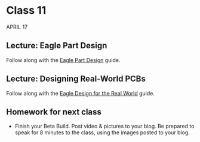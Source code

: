 # Class 11
APRIL 17

## Lecture: Eagle Part Design
Follow along with the [Eagle Part Design](http://homemadehardware.com/guides/eagle-part-design/) guide.

## Lecture: Designing Real-World PCBs

Follow along with the [Eagle Design for the Real World](http://homemadehardware.com/guides/eagle-real-world/) guide.

## Homework for next class

* Finish your Beta Build. Post video & pictures to your blog. Be prepared to speak for 8 minutes to the class, using the images posted to your blog.
